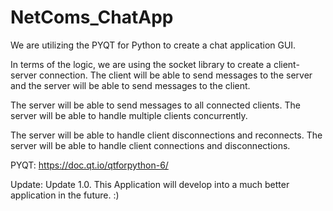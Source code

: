 # NetComs_ChatApp

We are utilizing the PYQT for Python to create a chat application GUI.

In terms of the logic, we are using the socket library to create a client-server connection. The client will be able to send messages to the server and the server will be able to send messages to the client.

The server will be able to send messages to all connected clients. The server will be able to handle multiple clients concurrently.

The server will be able to handle client disconnections and reconnects. The server will be able to handle client connections and disconnections.

PYQT: https://doc.qt.io/qtforpython-6/

Update: Update 1.0. This Application will develop into a much better application in the future. :)
